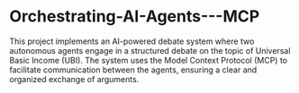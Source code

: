 # Orchestrating-AI-Agents---MCP
This project implements an AI-powered debate system where two autonomous agents engage in a structured debate on the topic of Universal Basic Income (UBI). The system uses the Model Context Protocol (MCP) to facilitate communication between the agents, ensuring a clear and organized exchange of arguments.
